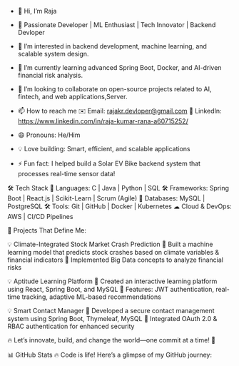 - 👋 Hi, I’m Raja
  
- 🌟 Passionate Developer | ML Enthusiast | Tech Innovator | Backend Devloper
- 👀 I’m interested in backend development, machine learning, and scalable system design.
- 🌱 I’m currently learning advanced Spring Boot, Docker, and AI-driven financial risk analysis.
- 💞️ I’m looking to  collaborate on open-source projects related to AI, fintech, and web applications,Server.
- 📫 How to reach me ✉️ Email: rajakr.devloper@gmail.com
                     🔗 LinkedIn: https://www.linkedin.com/in/raja-kumar-rana-a60715252/
- 😄 Pronouns: He/Him
- 💡 Love building: Smart, efficient, and scalable applications
- ⚡ Fun fact: I helped build a Solar EV Bike backend system that processes real-time sensor data!

🛠️ Tech Stack
🚀 Languages: C | Java | Python | SQL
🛠️ Frameworks: Spring Boot | React.js | Scikit-Learn | Scrum (Agile)
💾 Databases: MySQL | PostgreSQL
🛠️ Tools: Git | GitHub | Docker | Kubernetes
☁ Cloud & DevOps: AWS | CI/CD Pipelines


🚀 Projects That Define Me:

💡 Climate-Integrated Stock Market Crash Prediction
🔹 Built a machine learning model that predicts stock crashes based on climate variables & financial indicators
🔹 Implemented Big Data concepts to analyze financial risks

💡 Aptitude Learning Platform
🔹 Created an interactive learning platform using React, Spring Boot, and MySQL
🔹 Features: JWT authentication, real-time tracking, adaptive ML-based recommendations

💡 Smart Contact Manager
🔹 Developed a secure contact management system using Spring Boot, Thymeleaf, MySQL
🔹 Integrated OAuth 2.0 & RBAC authentication for enhanced security

🔥 Let’s innovate, build, and change the world—one commit at a time! 🚀

📊 GitHub Stats
🔥 Code is life! Here’s a glimpse of my GitHub journey:

<!---
raja2576/raja2576 is a ✨ special ✨ repository because its `README.md` (this file) appears on your GitHub profile.
You can click the Preview link to take a look at your changes.
--->
